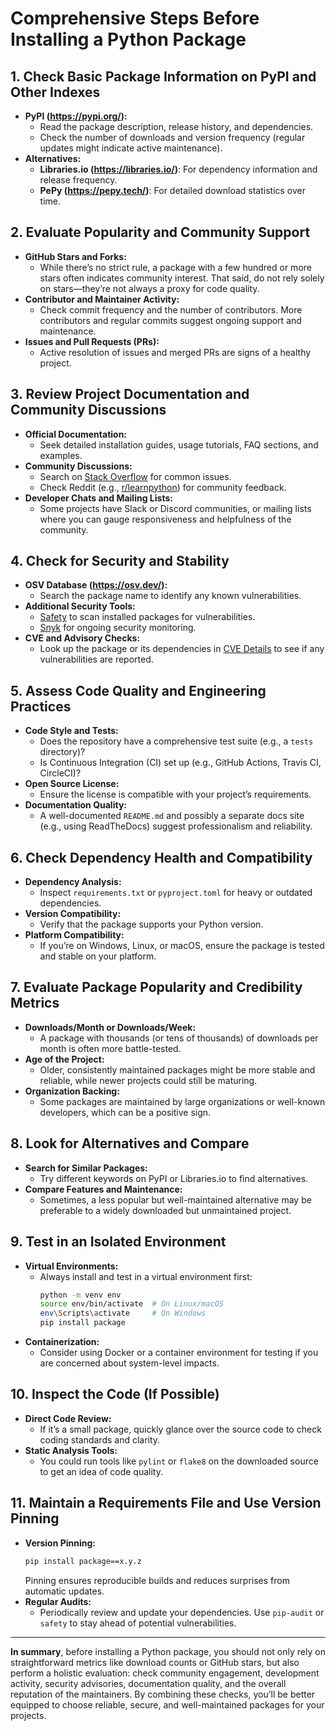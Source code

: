 # Comprehensive Steps Before Installing a Python Package

## 1. **Check Basic Package Information on PyPI and Other Indexes**  
   - **PyPI (https://pypi.org/):**  
     - Read the package description, release history, and dependencies.  
     - Check the number of downloads and version frequency (regular updates might indicate active maintenance).  
   - **Alternatives:**  
     - **Libraries.io (https://libraries.io/)**: For dependency information and release frequency.  
     - **PePy (https://pepy.tech/)**: For detailed download statistics over time.

## 2. **Evaluate Popularity and Community Support**  
   - **GitHub Stars and Forks:**  
     - While there’s no strict rule, a package with a few hundred or more stars often indicates community interest. That said, do not rely solely on stars—they’re not always a proxy for code quality.  
   - **Contributor and Maintainer Activity:**  
     - Check commit frequency and the number of contributors. More contributors and regular commits suggest ongoing support and maintenance.  
   - **Issues and Pull Requests (PRs):**  
     - Active resolution of issues and merged PRs are signs of a healthy project.

## 3. **Review Project Documentation and Community Discussions**  
   - **Official Documentation:**  
     - Seek detailed installation guides, usage tutorials, FAQ sections, and examples.  
   - **Community Discussions:**  
     - Search on [Stack Overflow](https://stackoverflow.com/) for common issues.  
     - Check Reddit (e.g., [r/learnpython](https://www.reddit.com/r/learnpython/)) for community feedback.  
   - **Developer Chats and Mailing Lists:**  
     - Some projects have Slack or Discord communities, or mailing lists where you can gauge responsiveness and helpfulness of the community.

## 4. **Check for Security and Stability**  
   - **OSV Database (https://osv.dev/):**  
     - Search the package name to identify any known vulnerabilities.  
   - **Additional Security Tools:**  
     - [Safety](https://pyup.io/safety/) to scan installed packages for vulnerabilities.  
     - [Snyk](https://snyk.io/) for ongoing security monitoring.  
   - **CVE and Advisory Checks:**  
     - Look up the package or its dependencies in [CVE Details](https://www.cvedetails.com/) to see if any vulnerabilities are reported.

## 5. **Assess Code Quality and Engineering Practices**  
   - **Code Style and Tests:**  
     - Does the repository have a comprehensive test suite (e.g., a `tests` directory)?  
     - Is Continuous Integration (CI) set up (e.g., GitHub Actions, Travis CI, CircleCI)?  
   - **Open Source License:**  
     - Ensure the license is compatible with your project’s requirements.  
   - **Documentation Quality:**  
     - A well-documented `README.md` and possibly a separate docs site (e.g., using ReadTheDocs) suggest professionalism and reliability.

## 6. **Check Dependency Health and Compatibility**  
   - **Dependency Analysis:**  
     - Inspect `requirements.txt` or `pyproject.toml` for heavy or outdated dependencies.  
   - **Version Compatibility:**  
     - Verify that the package supports your Python version.  
   - **Platform Compatibility:**  
     - If you’re on Windows, Linux, or macOS, ensure the package is tested and stable on your platform.

## 7. **Evaluate Package Popularity and Credibility Metrics**  
   - **Downloads/Month or Downloads/Week:**  
     - A package with thousands (or tens of thousands) of downloads per month is often more battle-tested.  
   - **Age of the Project:**  
     - Older, consistently maintained packages might be more stable and reliable, while newer projects could still be maturing.
   - **Organization Backing:**  
     - Some packages are maintained by large organizations or well-known developers, which can be a positive sign.

## 8. **Look for Alternatives and Compare**  
   - **Search for Similar Packages:**  
     - Try different keywords on PyPI or Libraries.io to find alternatives.  
   - **Compare Features and Maintenance:**  
     - Sometimes, a less popular but well-maintained alternative may be preferable to a widely downloaded but unmaintained project.

## 9. **Test in an Isolated Environment**  
   - **Virtual Environments:**  
     - Always install and test in a virtual environment first:
       ```bash
       python -m venv env
       source env/bin/activate  # On Linux/macOS
       env\Scripts\activate     # On Windows
       pip install package
       ```
   - **Containerization:**  
     - Consider using Docker or a container environment for testing if you are concerned about system-level impacts.

## 10. **Inspect the Code (If Possible)**  
   - **Direct Code Review:**  
     - If it’s a small package, quickly glance over the source code to check coding standards and clarity.  
   - **Static Analysis Tools:**  
     - You could run tools like `pylint` or `flake8` on the downloaded source to get an idea of code quality.

## 11. **Maintain a Requirements File and Use Version Pinning**  
   - **Version Pinning:**  
     ```bash
     pip install package==x.y.z
     ```  
     Pinning ensures reproducible builds and reduces surprises from automatic updates.  
   - **Regular Audits:**  
     - Periodically review and update your dependencies. Use `pip-audit` or `safety` to stay ahead of potential vulnerabilities.

---

**In summary**, before installing a Python package, you should not only rely on straightforward metrics like download counts or GitHub stars, but also perform a holistic evaluation: check community engagement, development activity, security advisories, documentation quality, and the overall reputation of the maintainers. By combining these checks, you’ll be better equipped to choose reliable, secure, and well-maintained packages for your projects.